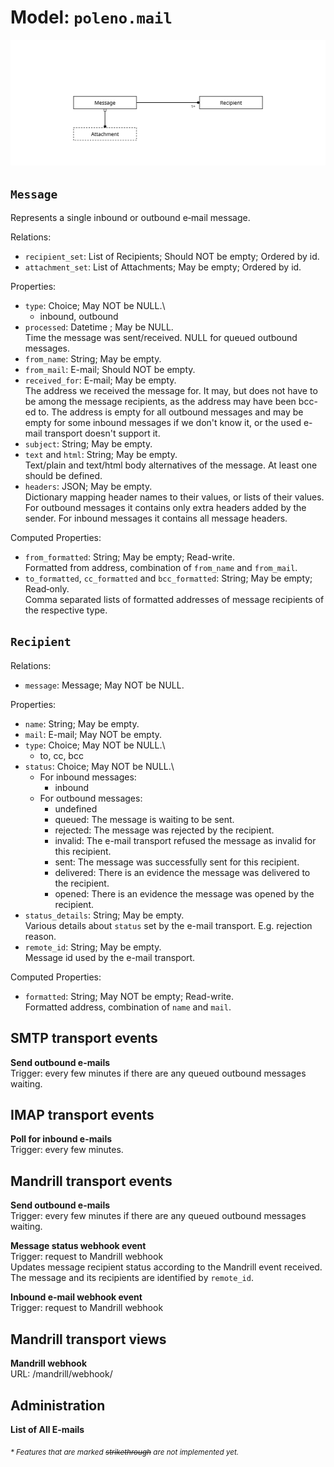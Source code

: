 # Model: `poleno.mail`

![](assets/mail.svg) 

## `Message`

Represents a single inbound or outbound e‑mail message.

Relations:
* `recipient_set`: List of Recipients; Should NOT be empty; Ordered by id.
* `attachment_set`: List of Attachments; May be empty; Ordered by id.

Properties:
* `type`: Choice; May NOT be NULL.\
  - inbound, outbound
* `processed`: Datetime ; May be NULL.\
  Time the message was sent/received. NULL for queued outbound messages.
* `from_name`: String; May be empty.
* `from_mail`: E-mail; Should NOT be empty.
* `received_for`: E-mail; May be empty.\
  The address we received the message for. It may, but does not have to be among the message 
  recipients, as the address may have been bcc-ed to. The address is empty for all outbound messages
  and may be empty for some inbound messages if we don't know it, or the used e-mail transport 
  doesn't support it.
* `subject`: String; May be empty.
* `text` and `html`: String; May be empty.\
  Text/plain and text/html body alternatives of the message. At least one should be defined.
* `headers`: JSON; May be empty.\
  Dictionary mapping header names to their values, or lists of their values. For outbound messages
  it contains only extra headers added by the sender. For inbound messages it contains all message
  headers.

Computed Properties:
* `from_formatted`: String; May be empty; Read-write.\
  Formatted from address, combination of `from_name` and `from_mail`.
* `to_formatted`, `cc_formatted` and `bcc_formatted`: String; May be empty; Read‑only.\
  Comma separated lists of formatted addresses of message recipients of the respective type.

## `Recipient`

Relations:
* `message`: Message; May NOT be NULL.

Properties:
* `name`: String; May be empty.
* `mail`: E-mail; May NOT be empty.
* `type`: Choice; May NOT be NULL.\
  - to, cc, bcc
* `status`: Choice; May NOT be NULL.\
  - For inbound messages:
    - inbound
  - For outbound messages:
    - undefined
    - queued: The message is waiting to be sent.
    - rejected: The message was rejected by the recipient.
    - invalid: The e-mail transport refused the message as invalid for this recipient.
    - sent: The message was successfully sent for this recipient.
    - delivered: There is an evidence the message was delivered to the recipient.
    - opened: There is an evidence the message was opened by the recipient.
* `status_details`: String; May be empty.\
  Various details about `status` set by the e-mail transport. E.g. rejection reason.
* `remote_id`: String; May be empty.\
  Message id used by the e-mail transport.

Computed Properties:
* `formatted`: String; May NOT be empty; Read-write.\
  Formatted address, combination of `name` and `mail`.

## SMTP transport events

**Send outbound e-mails**\
  Trigger: every few minutes if there are any queued outbound messages waiting.

## IMAP transport events

**Poll for inbound e-mails**\
  Trigger: every few minutes.

## Mandrill transport events

**Send outbound e-mails**\
  Trigger: every few minutes if there are any queued outbound messages waiting.

**Message status webhook event**\
  Trigger: request to Mandrill webhook\
  Updates message recipient status according to the Mandrill event received. The message and its
  recipients are identified by `remote_id`.

**Inbound e-mail webhook event**\
  Trigger: request to Mandrill webhook

## Mandrill transport views
**Mandrill webhook**\
  URL: /mandrill/webhook/


## Administration

**List of All E-mails** 

<sub>*\* Features that are marked ~~strikethrough~~ are not implemented yet.*</sub>
